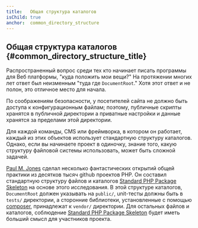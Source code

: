```yaml
---
title:   Общая структура каталогов
isChild: true
anchor:  common_directory_structure
---
```


## Общая структура каталогов {#common_directory_structure_title}

Распространенный вопрос среди тех кто начинает писать программы для Веб платформы, "куда положить мои вещи?" На протяжении многих лет ответ был неизменным "туда где  `DocumentRoot`." Хотя этот ответ и не полон, это отличное место для начала.

По соображениям безопасности, у посетителей сайта не должно быть доступа к конфигурационным файлам; поэтому, публичные скрипты хранятся в публичной директории а приватные настройки и данные хранятся за пределами этой директории.

Для каждой команды, CMS или фреймворка, в котором он работает, каждый из этих объектов использует стандартную структуру каталогов. Однако, если вы начинаете проект в одиночку, знание того, какую структуру файловой системы использовать, может быть сложной задачей.

[Paul M. Jones] сделал несколько фантастических открытий общей практики из десятков тысяч github проектов PHP. Он составил стандартную структуру файлов и каталогов [Standard PHP Package Skeleton] на основе этого исследования. В этой структуре каталогов, `DocumentRoot` должен указывать на `public/`, unit-тесты должны быть в `tests/` директории, а сторонние библиотеки, установленные с помощью [composer], принадлежат к `vendor/` директории. Для остальных файлов и каталогов, соблюдение [Standard PHP Package Skeleton] будет иметь больший смысл для участников проекта.

[Paul M. Jones]: http://paul-m-jones.com/
[Standard PHP Package Skeleton]: https://github.com/php-pds/skeleton
[Composer]: /#composer_and_packagist
